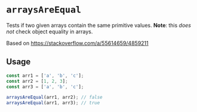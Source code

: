 # `arraysAreEqual`
Tests if two given arrays contain the same primitive values. **Note**: this _does not_ check object
equality in arrays.

Based on https://stackoverflow.com/a/55614659/4859211

## Usage
```js
const arr1 = ['a', 'b', 'c'];
const arr2 = [1, 2, 3];
const arr3 = ['a', 'b', 'c'];

arraysAreEqual(arr1, arr2); // false
arraysAreEqual(arr1, arr3); // true
```
